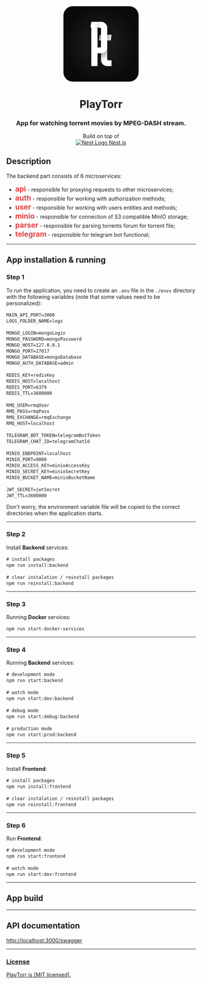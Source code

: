 <p style="text-align: center">
  <img src="frontend/src/assets/images/svg/pt.svg" width="200" alt="PlayTorr Logo" />
</p>

[circleci-image]: frontend/src/assets/images/svg/pt.svg

<h1 style="text-align: center">PlayTorr</h1>
<h3 style="text-align: center">App for watching torrent movies by MPEG-DASH stream.</h3>
<p style="text-align: center">Build on top of <br /><a href="http://nestjs.com/" target="blank"><img src="https://nestjs.com/img/logo-small.svg" width="16" alt="Nest Logo" /> Nest.js</a></p>

## Description
The backend part consists of 6 microservices:
* <b style="color: #de3f3f; font-size: 1.2rem">api</b> - responsible for proxying requests to other microservices;
* <b style="color: #de3f3f; font-size: 1.2rem">auth</b> - responsible for working with authorization methods;
* <b style="color: #de3f3f; font-size: 1.2rem">user</b> - responsible for working with users entities and methods;
* <b style="color: #de3f3f; font-size: 1.2rem">minio</b> - responsible for connection of S3 compatible MinIO storage;
* <b style="color: #de3f3f; font-size: 1.2rem">parser</b> - responsible for parsing torrents forum for torrent file;
* <b style="color: #de3f3f; font-size: 1.2rem">telegram</b> - responsible for telegram bot functional;
<hr />

## App installation & running
### Step 1
To run the application, you need to create an `.env` file in the `./envs` directory with the following variables (note that some values need to be personalized):
```
MAIN_API_PORT=3000
LOGS_FOLDER_NAME=logs

MONGO_LOGIN=mongoLogin
MONGO_PASSWORD=mongoPassword
MONGO_HOST=127.0.0.1
MONGO_PORT=27017
MONGO_DATABASE=mongoDatabase
MONGO_AUTH_DATABASE=admin

REDIS_KEY=redisKey
REDIS_HOST=localhost
REDIS_PORT=6379
REDIS_TTL=3600000

RMQ_USER=rmqUser
RMQ_PASS=rmqPass
RMQ_EXCHANGE=rmqExchange
RMQ_HOST=localhost

TELEGRAM_BOT_TOKEN=telegramBotToken
TELEGRAM_CHAT_ID=telegramChatId

MINIO_ENDPOINT=localhost
MINIO_PORT=9000
MINIO_ACCESS_KEY=minioAccessKey
MINIO_SECRET_KEY=minioSecretKey
MINIO_BUCKET_NAME=minioBucketName

JWT_SECRET=jwtSecret
JWT_TTL=3600000
```

Don't worry, the environment variable file will be copied to the correct directories when the application starts.
<hr />

### Step 2
Install <b>Backend</b> services:

```
# install packages
npm run install:backend

# clear instalation / reinstall packages
npm run reinstall:backend
```
<hr />

### Step 3
Running <b>Docker</b> services:

```
npm run start-docker-services
```
<hr />

### Step 4
Running <b>Backend</b> services:

```
# development mode
npm run start:backend

# watch mode
npm run start:dev:backend

# debug mode
npm run start:debug:backend

# production mode
npm run start:prod:backend
```
<hr />

### Step 5
Install <b>Frontend</b>:

```
# install packages
npm run install:frontend

# clear instalation / reinstall packages
npm run reinstall:frontend
```
<hr />

### Step 6
Run <b>Frontend</b>:
```
# development mode
npm run start:frontend

# watch mode
npm run start:dev:frontend
```
<hr />

## App build
<hr />

## API documentation
<a href="http://localhost:3000/swagger">http://localhost:3000/swagger
<hr />

### License
PlayTorr is [MIT licensed].
